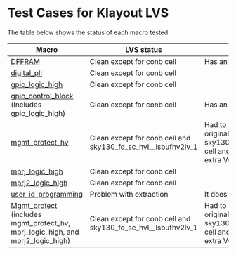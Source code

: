 # Test Cases for Klayout LVS
The table below shows the status of each macro tested. 

|**Macro** | **LVS status** | **Notes** |
|----------|----------------|-----------|
|[DFFRAM](https://github.com/NouranAbdelaziz/KLayout_Support_for_Sky130A/tree/main/LVS/Test%20Cases/DFFRAM)    | Clean except for conb cell | Has an n-diode device |
|[digital_pll](https://github.com/NouranAbdelaziz/KLayout_Support_for_Sky130A/tree/main/LVS/Test%20Cases/digital_pll) | Clean except for conb cell ||
|[gpio_logic_high](https://github.com/NouranAbdelaziz/KLayout_Support_for_Sky130A/tree/main/LVS/Test%20Cases/gpio_control_block) | Clean except for conb cell ||
|[gpio_control_block](https://github.com/NouranAbdelaziz/KLayout_Support_for_Sky130A/tree/main/LVS/Test%20Cases/gpio_logic_high) (includes gpio_logic_high) | Clean except for conb cell|Has an n-diode device |
|[mgmt_protect_hv](https://github.com/NouranAbdelaziz/KLayout_Support_for_Sky130A/tree/main/LVS/Test%20Cases/mgmt_protect) | Clean except for conb cell and sky130_fd_sc_hvl__lsbufhv2lv_1 | Had to use the spice of the original sky130_fd_sc_hvl__lsbufhv2lv_1 cell and not the one provided + extra VGND and VPWR exists |
|[mprj_logic_high](https://github.com/NouranAbdelaziz/KLayout_Support_for_Sky130A/tree/main/LVS/Test%20Cases/mprj_logic_high)| Clean except for conb cell||
|[mprj2_logic_high](https://github.com/NouranAbdelaziz/KLayout_Support_for_Sky130A/tree/main/LVS/Test%20Cases/mprj2_logic_high)|Clean except for conb cell||
|[user_id_programming](https://github.com/NouranAbdelaziz/KLayout_Support_for_Sky130A/tree/main/LVS/Test%20Cases/user_id_programming)|Problem with extraction |It does not contain labels |
|[Mgmt_protect](https://github.com/NouranAbdelaziz/KLayout_Support_for_Sky130A/tree/main/LVS/Test%20Cases/mgmt_protect) (includes mgmt_protect_hv, mprj_logic_high, and mprj2_logic_high)|Clean except for conb cell and sky130_fd_sc_hvl__lsbufhv2lv_1|Had to use the spice of the original sky130_fd_sc_hvl__lsbufhv2lv_1 cell and not the one provided + extra VGND and VPWR exists |







